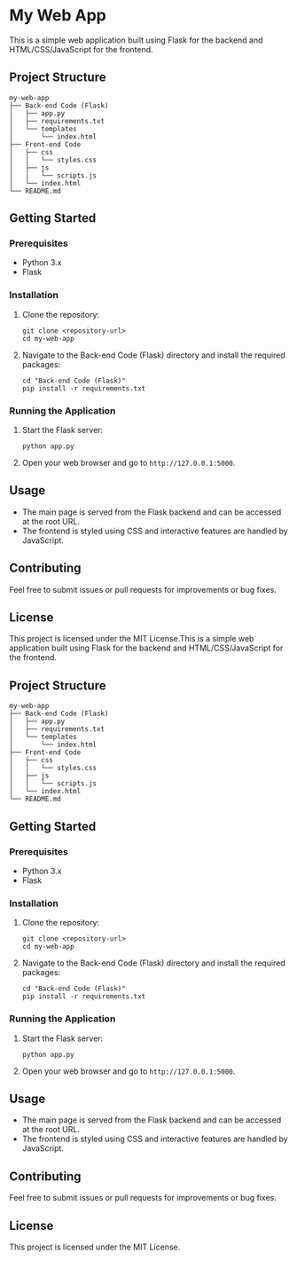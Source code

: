 # My Web App

This is a simple web application built using Flask for the backend and HTML/CSS/JavaScript for the frontend.

## Project Structure

```
my-web-app
├── Back-end Code (Flask)
│   ├── app.py
│   ├── requirements.txt
│   └── templates
│       └── index.html
├── Front-end Code
│   ├── css
│   │   └── styles.css
│   ├── js
│   │   └── scripts.js
│   └── index.html
└── README.md
```

## Getting Started

### Prerequisites

- Python 3.x
- Flask

### Installation

1. Clone the repository:
   ```
   git clone <repository-url>
   cd my-web-app
   ```

2. Navigate to the Back-end Code (Flask) directory and install the required packages:
   ```
   cd "Back-end Code (Flask)"
   pip install -r requirements.txt
   ```

### Running the Application

1. Start the Flask server:
   ```
   python app.py
   ```

2. Open your web browser and go to `http://127.0.0.1:5000`.

## Usage

- The main page is served from the Flask backend and can be accessed at the root URL.
- The frontend is styled using CSS and interactive features are handled by JavaScript.

## Contributing

Feel free to submit issues or pull requests for improvements or bug fixes. 

## License

This project is licensed under the MIT License.This is a simple web application built using Flask for the backend and HTML/CSS/JavaScript for the frontend.

## Project Structure

```
my-web-app
├── Back-end Code (Flask)
│   ├── app.py
│   ├── requirements.txt
│   └── templates
│       └── index.html
├── Front-end Code
│   ├── css
│   │   └── styles.css
│   ├── js
│   │   └── scripts.js
│   └── index.html
└── README.md
```

## Getting Started

### Prerequisites

- Python 3.x
- Flask

### Installation

1. Clone the repository:
   ```
   git clone <repository-url>
   cd my-web-app
   ```

2. Navigate to the Back-end Code (Flask) directory and install the required packages:
   ```
   cd "Back-end Code (Flask)"
   pip install -r requirements.txt
   ```

### Running the Application

1. Start the Flask server:
   ```
   python app.py
   ```

2. Open your web browser and go to `http://127.0.0.1:5000`.

## Usage

- The main page is served from the Flask backend and can be accessed at the root URL.
- The frontend is styled using CSS and interactive features are handled by JavaScript.

## Contributing

Feel free to submit issues or pull requests for improvements or bug fixes. 

## License

This project is licensed under the MIT License.